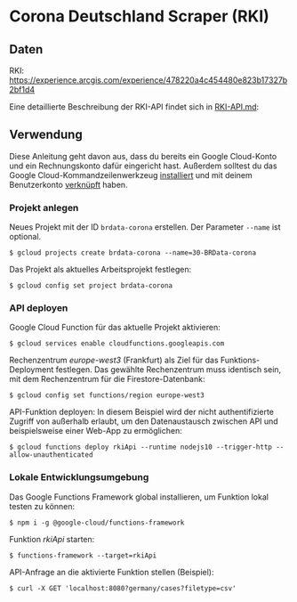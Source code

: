 # Corona Deutschland Scraper (RKI)

## Daten

RKI: <https://experience.arcgis.com/experience/478220a4c454480e823b17327b2bf1d4>

Eine detaillierte Beschreibung der RKI-API findet sich in [RKI-API.md](./RKI-API.md):

## Verwendung

Diese Anleitung geht davon aus, dass du bereits ein Google Cloud-Konto und ein Rechnungskonto dafür eingericht hast. Außerdem solltest du das Google Cloud-Kommandzeilenwerkzeug [installiert](https://cloud.google.com/sdk/install) und mit deinem Benutzerkonto [verknüpft](https://cloud.google.com/sdk/docs/initializing) haben.

### Projekt anlegen

Neues Projekt mit der ID `brdata-corona` erstellen. Der Parameter `--name` ist optional.

```console
$ gcloud projects create brdata-corona --name=30-BRData-corona
```

Das Projekt als aktuelles Arbeitsprojekt festlegen:

```console
$ gcloud config set project brdata-corona
```

### API deployen

Google Cloud Function für das aktuelle Projekt aktivieren:

```console
$ gcloud services enable cloudfunctions.googleapis.com
```

Rechenzentrum *europe-west3* (Frankfurt) als Ziel für das Funktions-Deployment festlegen. Das gewählte Rechenzentrum muss identisch sein, mit dem Rechenzentrum für die Firestore-Datenbank:

```console
$ gcloud config set functions/region europe-west3
```

API-Funktion deployen: In diesem Beispiel wird der nicht authentifizierte Zugriff von außerhalb erlaubt, um den Datenaustausch zwischen API und beispielsweise einer Web-App zu ermöglichen:

```console
$ gcloud functions deploy rkiApi --runtime nodejs10 --trigger-http --allow-unauthenticated
```

### Lokale Entwicklungsumgebung

Das Google Functions Framework global installieren, um Funktion lokal testen zu können:

```console
$ npm i -g @google-cloud/functions-framework
```

Funktion *rkiApi* starten:

```console
$ functions-framework --target=rkiApi
```

API-Anfrage an die aktivierte Funktion stellen (Beispiel):

```console
$ curl -X GET 'localhost:8080?germany/cases?filetype=csv'
```
